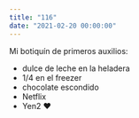 ```yaml
---
title: "116"
date: "2021-02-20 00:00:00"
---
```


Mi botiquín de primeros auxilios:

- dulce de leche en la heladera
- 1/4 en el freezer
- chocolate escondido
- Netflix
- Yen2 ❤️